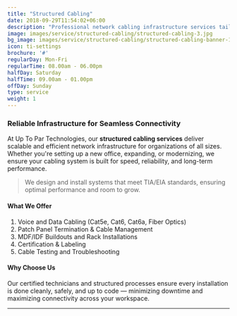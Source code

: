 ```yaml
---
title: "Structured Cabling"
date: 2018-09-29T11:54:02+06:00
description: "Professional network cabling infrastructure services tailored to your business needs."
image: images/service/structured-cabling/structured-cabling-3.jpg
bg_image: images/service/structured-cabling/structured-cabling-banner-1.jpg
icon: ti-settings
brochure: '#'
regularDay: Mon-Fri
regularTime: 08.00am - 06.00pm
halfDay: Saturday
halfTime: 09.00am - 01.00pm
offDay: Sunday
type: service
weight: 1
---
```


### Reliable Infrastructure for Seamless Connectivity

At Up To Par Technologies, our **structured cabling services** deliver scalable and efficient network infrastructure for organizations of all sizes. Whether you're setting up a new office, expanding, or modernizing, we ensure your cabling system is built for speed, reliability, and long-term performance.

> We design and install systems that meet TIA/EIA standards, ensuring optimal performance and room to grow.

#### What We Offer

1. Voice and Data Cabling (Cat5e, Cat6, Cat6a, Fiber Optics)
2. Patch Panel Termination & Cable Management
3. MDF/IDF Buildouts and Rack Installations
4. Certification & Labeling
5. Cable Testing and Troubleshooting

#### Why Choose Us

Our certified technicians and structured processes ensure every installation is done cleanly, safely, and up to code — minimizing downtime and maximizing connectivity across your workspace.

---


